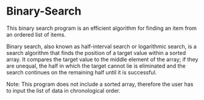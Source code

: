 # Binary-Search

This binary search program is an efficient algorithm for finding an item from an ordered list of items.

Binary search, also known as half-interval search or logarithmic search, is a search algorithm that finds the position of a target value within a sorted array. It compares the target value to the middle element of the array; if they are unequal, the half in which the target cannot lie is eliminated and the search continues on the remaining half until it is successful.

Note:
This program does not include a sorted array, therefore the user has to input the list of data in chronological order.
